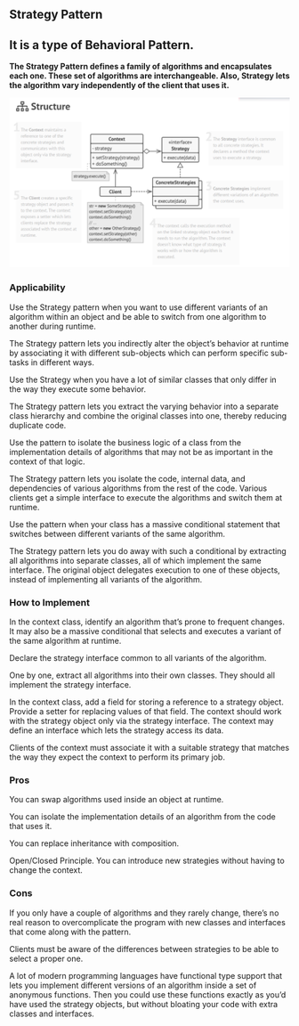 ## Strategy Pattern
## It is a type of Behavioral Pattern.

**The Strategy Pattern defines a family of algorithms and encapsulates each one.
These set of algorithms are interchangeable. Also, Strategy lets the algorithm vary independently of the client that uses it.**

![img.png](img.png)

### Applicability
Use the Strategy pattern when you want to use different variants of an algorithm within an object and be able to switch from one algorithm to another during runtime.

The Strategy pattern lets you indirectly alter the object’s behavior at runtime by associating it with different sub-objects which can perform specific sub-tasks in different ways.

Use the Strategy when you have a lot of similar classes that only differ in the way they execute some behavior.

The Strategy pattern lets you extract the varying behavior into a separate class hierarchy and combine the original classes into one, thereby reducing duplicate code.

Use the pattern to isolate the business logic of a class from the implementation details of algorithms that may not be as important in the context of that logic.

The Strategy pattern lets you isolate the code, internal data, and dependencies of various algorithms from the rest of the code. Various clients get a simple interface to execute the algorithms and switch them at runtime.

Use the pattern when your class has a massive conditional statement that switches between different variants of the same algorithm.

The Strategy pattern lets you do away with such a conditional by extracting all algorithms into separate classes, all of which implement the same interface. The original object delegates execution to one of these objects, instead of implementing all variants of the algorithm.


### How to Implement
In the context class, identify an algorithm that’s prone to frequent changes. It may also be a massive conditional that selects and executes a variant of the same algorithm at runtime.

Declare the strategy interface common to all variants of the algorithm.

One by one, extract all algorithms into their own classes. They should all implement the strategy interface.

In the context class, add a field for storing a reference to a strategy object. Provide a setter for replacing values of that field. The context should work with the strategy object only via the strategy interface. The context may define an interface which lets the strategy access its data.

Clients of the context must associate it with a suitable strategy that matches the way they expect the context to perform its primary job.


### Pros
You can swap algorithms used inside an object at runtime.

You can isolate the implementation details of an algorithm from the code that uses it.

You can replace inheritance with composition.

Open/Closed Principle. You can introduce new strategies without having to change the context.


### Cons
If you only have a couple of algorithms and they rarely change, there’s no real reason to overcomplicate the program with new classes and interfaces that come along with the pattern.

Clients must be aware of the differences between strategies to be able to select a proper one.

A lot of modern programming languages have functional type support that lets you implement different versions of an algorithm inside a set of anonymous functions. Then you could use these functions exactly as you’d have used the strategy objects, but without bloating your code with extra classes and interfaces.